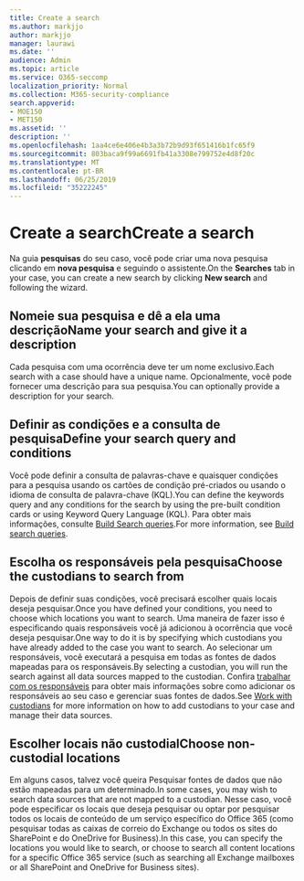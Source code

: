 ```yaml
---
title: Create a search
ms.author: markjjo
author: markjjo
manager: laurawi
ms.date: ''
audience: Admin
ms.topic: article
ms.service: O365-seccomp
localization_priority: Normal
ms.collection: M365-security-compliance
search.appverid:
- MOE150
- MET150
ms.assetid: ''
description: ''
ms.openlocfilehash: 1aa4ce6e406e4b3a3b72b9d93f651416b1fc65f9
ms.sourcegitcommit: 803baca9f99a6691fb41a3308e799752e4d8f20c
ms.translationtype: MT
ms.contentlocale: pt-BR
ms.lasthandoff: 06/25/2019
ms.locfileid: "35222245"
---
```

# <a name="create-a-search"></a><span data-ttu-id="2a160-102">Create a search</span><span class="sxs-lookup"><span data-stu-id="2a160-102">Create a search</span></span>

<span data-ttu-id="2a160-103">Na guia **pesquisas** do seu caso, você pode criar uma nova pesquisa clicando em **nova pesquisa** e seguindo o assistente.</span><span class="sxs-lookup"><span data-stu-id="2a160-103">On the **Searches** tab in your case, you can create a new search by clicking **New search** and following the wizard.</span></span>

## <a name="name-your-search-and-give-it-a-description"></a><span data-ttu-id="2a160-104">Nomeie sua pesquisa e dê a ela uma descrição</span><span class="sxs-lookup"><span data-stu-id="2a160-104">Name your search and give it a description</span></span>

<span data-ttu-id="2a160-105">Cada pesquisa com uma ocorrência deve ter um nome exclusivo.</span><span class="sxs-lookup"><span data-stu-id="2a160-105">Each search with a case should have a unique name.</span></span> <span data-ttu-id="2a160-106">Opcionalmente, você pode fornecer uma descrição para sua pesquisa.</span><span class="sxs-lookup"><span data-stu-id="2a160-106">You can optionally provide a description for your search.</span></span> 

## <a name="define-your-search-query-and-conditions"></a><span data-ttu-id="2a160-107">Definir as condições e a consulta de pesquisa</span><span class="sxs-lookup"><span data-stu-id="2a160-107">Define your search query and conditions</span></span>

<span data-ttu-id="2a160-108">Você pode definir a consulta de palavras-chave e quaisquer condições para a pesquisa usando os cartões de condição pré-criados ou usando o idioma de consulta de palavra-chave (KQL).</span><span class="sxs-lookup"><span data-stu-id="2a160-108">You can define the keywords query and any conditions for the search by using the pre-built condition cards or using Keyword Query Language (KQL).</span></span> <span data-ttu-id="2a160-109">Para obter mais informações, consulte [Build Search queries](building-search-queries.md).</span><span class="sxs-lookup"><span data-stu-id="2a160-109">For more information, see [Build search queries](building-search-queries.md).</span></span>

## <a name="choose-the-custodians-to-search-from"></a><span data-ttu-id="2a160-110">Escolha os responsáveis pela pesquisa</span><span class="sxs-lookup"><span data-stu-id="2a160-110">Choose the custodians to search from</span></span>

<span data-ttu-id="2a160-111">Depois de definir suas condições, você precisará escolher quais locais deseja pesquisar.</span><span class="sxs-lookup"><span data-stu-id="2a160-111">Once you have defined your conditions, you need to choose which locations you want to search.</span></span> <span data-ttu-id="2a160-112">Uma maneira de fazer isso é especificando quais responsáveis você já adicionou à ocorrência que você deseja pesquisar.</span><span class="sxs-lookup"><span data-stu-id="2a160-112">One way to do it is by specifying which custodians you have already added to the case you want to search.</span></span> <span data-ttu-id="2a160-113">Ao selecionar um responsáveis, você executará a pesquisa em todas as fontes de dados mapeadas para os responsáveis.</span><span class="sxs-lookup"><span data-stu-id="2a160-113">By selecting a custodian, you will run the search against all data sources mapped to the custodian.</span></span> <span data-ttu-id="2a160-114">Confira [trabalhar com os responsáveis](managing-custodians.md) para obter mais informações sobre como adicionar os responsáveis ao seu caso e gerenciar suas fontes de dados.</span><span class="sxs-lookup"><span data-stu-id="2a160-114">See [Work with custodians](managing-custodians.md) for more information on how to add custodians to your case and manage their data sources.</span></span>

## <a name="choose-non-custodial-locations"></a><span data-ttu-id="2a160-115">Escolher locais não custodial</span><span class="sxs-lookup"><span data-stu-id="2a160-115">Choose non-custodial locations</span></span>

<span data-ttu-id="2a160-116">Em alguns casos, talvez você queira Pesquisar fontes de dados que não estão mapeadas para um determinado.</span><span class="sxs-lookup"><span data-stu-id="2a160-116">In some cases, you may wish to search data sources that are not mapped to a custodian.</span></span> <span data-ttu-id="2a160-117">Nesse caso, você pode especificar os locais que deseja pesquisar ou optar por pesquisar todos os locais de conteúdo de um serviço específico do Office 365 (como pesquisar todas as caixas de correio do Exchange ou todos os sites do SharePoint e do OneDrive for Business).</span><span class="sxs-lookup"><span data-stu-id="2a160-117">In this case, you can specify the locations you would like to search, or choose to search all content locations for a specific Office 365 service (such as searching all Exchange mailboxes or all SharePoint and OneDrive for Business sites).</span></span>